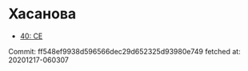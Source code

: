 # Хасанова
- [40: CE](40.md)

Commit: ff548ef9938d596566dec29d652325d93980e749
 fetched at: 20201217-060307
